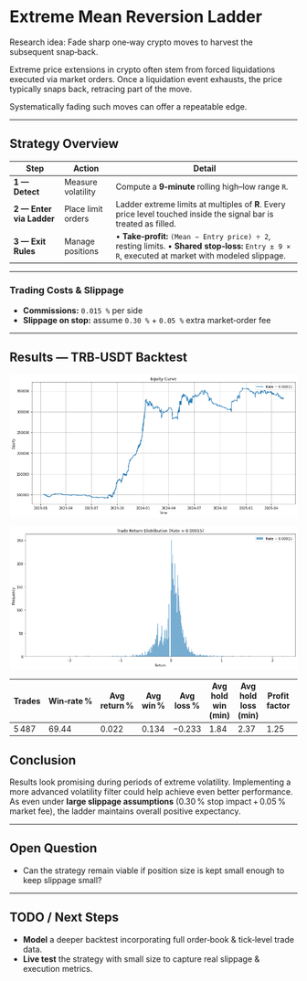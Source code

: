 # Extreme Mean Reversion Ladder

Research idea: Fade sharp one‑way crypto moves to harvest the subsequent snap‑back.

Extreme price extensions in crypto often stem from forced liquidations executed via market orders.
Once a liquidation event exhausts, the price typically snaps back, retracing part of the move.

Systematically fading such moves can offer a repeatable edge.

---

## Strategy Overview

| Step                     | Action             | Detail                                                                                                                                              |
| ------------------------ | ------------------ | --------------------------------------------------------------------------------------------------------------------------------------------------- |
| **1 — Detect**           | Measure volatility | Compute a **9‑minute** rolling high–low range `R`.                                                                                                  |
| **2 — Enter via Ladder** | Place limit orders | Ladder extreme limits at multiples of **R**. Every price level touched inside the signal bar is treated as filled.                                  |
| **3 — Exit Rules**       | Manage positions   | • **Take‑profit:** `(Mean − Entry price) ÷ 2`, resting limits.   • **Shared stop‑loss:** `Entry ± 9 × R`, executed at market with modeled slippage. |

---

### Trading Costs & Slippage

* **Commissions:** `0.015 %` per side
* **Slippage on stop:** assume `0.30 %` + `0.05 %` extra market‑order fee

---

## Results — TRB‑USDT Backtest

![Equity Curve](eq.png)

![Equity Curve](distr.png)


| Trades | Win‑rate % | Avg return % | Avg win % | Avg loss % | Avg hold win (min) | Avg hold loss (min) | Profit factor | Max DD % |
| ------ | ---------- | ------------ | --------- | ---------- | ------------------ | ------------------- | ------------- | -------- |
| 5 487  | 69.44      | 0.022        | 0.134     | −0.233     | 1.84               | 2.37                | 1.25          | −14.91   |


## Conclusion

Results look promising during periods of extreme volatility. Implementing a more advanced volatility filter could help achieve even better performance.
As even under **large slippage assumptions** (0.30 % stop impact + 0.05 % market fee), the ladder maintains overall positive expectancy.

---

## Open Question

* Can the strategy remain viable if position size is kept small enough to keep slippage small?

---

## TODO / Next Steps

* **Model** a deeper backtest incorporating full order‑book & tick‑level trade data.
* **Live test** the strategy with small size to capture real slippage & execution metrics.
